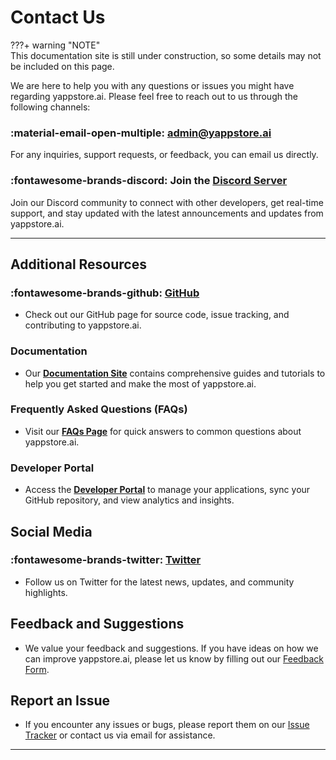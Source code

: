 # Contact Us

???+ warning "NOTE"  
    This documentation site is still under construction, so some details may not be included on this page.

We are here to help you with any questions or issues you might have regarding yappstore.ai. Please feel free to reach out to us through the following channels:

### :material-email-open-multiple: [admin@yappstore.ai](mailto:admin@yappstore.ai)

For any inquiries, support requests, or feedback, you can email us directly.

### :fontawesome-brands-discord: Join the [**Discord Server**](https://discord.com/invite/9vdvUDz22V)

Join our Discord community to connect with other developers, get real-time support, and stay updated with the latest announcements and updates from yappstore.ai.

---

## Additional Resources

### :fontawesome-brands-github: [**GitHub**](https://github.com/yappstore)

- Check out our GitHub page for source code, issue tracking, and contributing to yappstore.ai.

### Documentation

- Our [**Documentation Site**](https://docs.yappstore.ai) contains comprehensive guides and tutorials to help you get started and make the most of yappstore.ai.

### Frequently Asked Questions (FAQs)

- Visit our [**FAQs Page**](#) for quick answers to common questions about yappstore.ai.

### Developer Portal

- Access the [**Developer Portal**](https://developer.yappstore.ai) to manage your applications, sync your GitHub repository, and view analytics and insights.

## Social Media

### :fontawesome-brands-twitter: [**Twitter**](https://twitter.com/yappstore_ai)

- Follow us on Twitter for the latest news, updates, and community highlights.

## Feedback and Suggestions

- We value your feedback and suggestions. If you have ideas on how we can improve yappstore.ai, please let us know by filling out our [Feedback Form](#).

## Report an Issue

- If you encounter any issues or bugs, please report them on our [Issue Tracker](https://github.com/yappstore/issues) or contact us via email for assistance.

---

